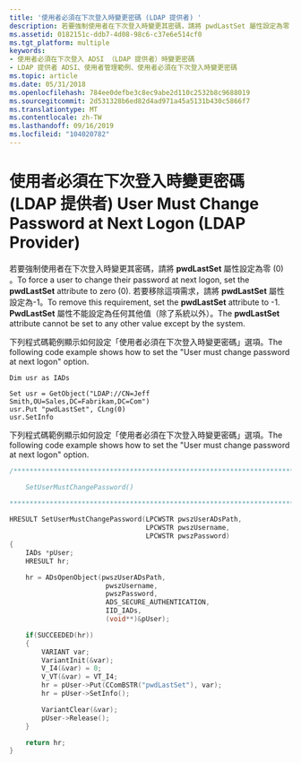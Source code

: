 ```yaml
---
title: '使用者必須在下次登入時變更密碼 (LDAP 提供者) '
description: 若要強制使用者在下次登入時變更其密碼，請將 pwdLastSet 屬性設定為零 (0) 。 若要移除這項需求，請將 pwdLastSet 屬性設定為-1。 PwdLastSet 屬性不能設定為任何其他值（除了系統以外）。
ms.assetid: 0182151c-ddb7-4d08-98c6-c37e6e514cf0
ms.tgt_platform: multiple
keywords:
- 使用者必須在下次登入 ADSI （LDAP 提供者）時變更密碼
- LDAP 提供者 ADSI、使用者管理範例、使用者必須在下次登入時變更密碼
ms.topic: article
ms.date: 05/31/2018
ms.openlocfilehash: 784ee0defbe3c8ec9abe2d110c2532b8c9688019
ms.sourcegitcommit: 2d531328b6ed82d4ad971a45a5131b430c5866f7
ms.translationtype: MT
ms.contentlocale: zh-TW
ms.lasthandoff: 09/16/2019
ms.locfileid: "104020782"
---
```

# <a name="user-must-change-password-at-next-logon-ldap-provider"></a><span data-ttu-id="9ff80-107">使用者必須在下次登入時變更密碼 (LDAP 提供者) </span><span class="sxs-lookup"><span data-stu-id="9ff80-107">User Must Change Password at Next Logon (LDAP Provider)</span></span>

<span data-ttu-id="9ff80-108">若要強制使用者在下次登入時變更其密碼，請將 **pwdLastSet** 屬性設定為零 (0) 。</span><span class="sxs-lookup"><span data-stu-id="9ff80-108">To force a user to change their password at next logon, set the **pwdLastSet** attribute to zero (0).</span></span> <span data-ttu-id="9ff80-109">若要移除這項需求，請將 **pwdLastSet** 屬性設定為-1。</span><span class="sxs-lookup"><span data-stu-id="9ff80-109">To remove this requirement, set the **pwdLastSet** attribute to -1.</span></span> <span data-ttu-id="9ff80-110">**PwdLastSet** 屬性不能設定為任何其他值（除了系統以外）。</span><span class="sxs-lookup"><span data-stu-id="9ff80-110">The **pwdLastSet** attribute cannot be set to any other value except by the system.</span></span>

<span data-ttu-id="9ff80-111">下列程式碼範例顯示如何設定「使用者必須在下次登入時變更密碼」選項。</span><span class="sxs-lookup"><span data-stu-id="9ff80-111">The following code example shows how to set the "User must change password at next logon" option.</span></span>


```VB
Dim usr as IADs

Set usr = GetObject("LDAP://CN=Jeff Smith,OU=Sales,DC=Fabrikam,DC=Com")
usr.Put "pwdLastSet", CLng(0)
usr.SetInfo
```



<span data-ttu-id="9ff80-112">下列程式碼範例顯示如何設定「使用者必須在下次登入時變更密碼」選項。</span><span class="sxs-lookup"><span data-stu-id="9ff80-112">The following code example shows how to set the "User must change password at next logon" option.</span></span>


```C++
/***************************************************************************

    SetUserMustChangePassword()

***************************************************************************/

HRESULT SetUserMustChangePassword(LPCWSTR pwszUserADsPath, 
                                  LPCWSTR pwszUsername, 
                                  LPCWSTR pwszPassword)
{
    IADs *pUser;
    HRESULT hr;

    hr = ADsOpenObject(pwszUserADsPath,
                        pwszUsername,
                        pwszPassword,
                        ADS_SECURE_AUTHENTICATION,
                        IID_IADs,
                        (void**)&pUser);

    if(SUCCEEDED(hr))
    {
        VARIANT var;
        VariantInit(&var);
        V_I4(&var) = 0;
        V_VT(&var) = VT_I4;
        hr = pUser->Put(CComBSTR("pwdLastSet"), var);
        hr = pUser->SetInfo();

        VariantClear(&var);
        pUser->Release();
    }

    return hr;
}
```



 

 





